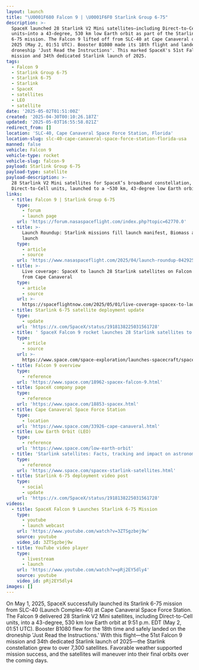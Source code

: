 ```yaml
---
layout: launch
title: "\U0001F680 Falcon 9 | \U0001F6F0 Starlink Group 6-75"
description: >-
  SpaceX launched 28 Starlink V2 Mini satellites—including Direct-to-Cell
  units—into a 43-degree, 530 km low Earth orbit as part of the Starlink Group
  6-75 mission. The Falcon 9 lifted off from SLC-40 at Cape Canaveral on May 1,
  2025 (May 2, 01:51 UTC). Booster B1080 made its 18th flight and landed on the
  droneship 'Just Read the Instructions'. This marked SpaceX's 51st Falcon 9
  mission and 34th dedicated Starlink launch of 2025.
tags:
  - Falcon 9
  - Starlink Group 6-75
  - Starlink 6-75
  - Starlink
  - SpaceX
  - satellites
  - LEO
  - satellite
date: '2025-05-02T01:51:00Z'
created: '2025-04-30T00:10:26.187Z'
updated: '2025-05-03T16:55:58.021Z'
redirect_from: []
location: 'SLC-40, Cape Canaveral Space Force Station, Florida'
location-slug: slc-40-cape-canaveral-space-force-station-florida-usa
manned: false
vehicle: Falcon 9
vehicle-type: rocket
vehicle-slug: falcon-9
payload: Starlink Group 6-75
payload-type: satellite
payload-description: >-
  28 Starlink V2 Mini satellites for SpaceX’s broadband constellation, including
  Direct-to-Cell units, launched to a ~530 km, 43-degree low Earth orbit.
links:
  - title: Falcon 9 | Starlink Group 6-75
    type:
      - forum
      - launch page
    url: 'https://forum.nasaspaceflight.com/index.php?topic=62770.0'
  - title: >-
      Launch Roundup: Starlink missions fill launch manifest, Biomass and Alpha
      launch
    type:
      - article
      - source
    url: 'https://www.nasaspaceflight.com/2025/04/launch-roundup-042925/'
  - title: >-
      Live coverage: SpaceX to launch 28 Starlink satellites on Falcon 9 rocket
      from Cape Canaveral
    type:
      - article
      - source
    url: >-
      https://spaceflightnow.com/2025/05/01/live-coverage-spacex-to-launch-28-starlink-satellites-on-falcon-9-rocket-from-cape-canaveral-3/
  - title: Starlink 6-75 satellite deployment update
    type:
      - update
    url: 'https://x.com/SpaceX/status/1918138225031561728'
  - title: ' SpaceX Falcon 9 rocket launches 28 Starlink satellites to orbit from Florida (photos) '
    type:
      - article
      - source
    url: >-
      https://www.space.com/space-exploration/launches-spacecraft/spacex-starlink-6-75-b1080-ccsfs
  - title: Falcon 9 overview
    type:
      - reference
    url: 'https://www.space.com/18962-spacex-falcon-9.html'
  - title: SpaceX company page
    type:
      - reference
    url: 'https://www.space.com/18853-spacex.html'
  - title: Cape Canaveral Space Force Station
    type:
      - location
    url: 'https://www.space.com/33926-cape-canaveral.html'
  - title: Low Earth Orbit (LEO)
    type:
      - reference
    url: 'https://www.space.com/low-earth-orbit'
  - title: 'Starlink satellites: Facts, tracking and impact on astronomy'
    type:
      - reference
    url: 'https://www.space.com/spacex-starlink-satellites.html'
  - title: Starlink 6-75 deployment video post
    type:
      - social
      - update
    url: 'https://x.com/SpaceX/status/1918138225031561728'
videos:
  - title: SpaceX Falcon 9 Launches Starlink 6-75 Mission
    type:
      - youtube
      - launch webcast
    url: 'https://www.youtube.com/watch?v=3ZTSgzbej9w'
    source: youtube
    video_id: 3ZTSgzbej9w
  - title: YouTube video player
    type:
      - livestream
      - launch
    url: 'https://www.youtube.com/watch?v=pRj2EY5dly4'
    source: youtube
    video_id: pRj2EY5dly4
images: []
---
```

On May 1, 2025, SpaceX successfully launched its Starlink 6-75 mission from SLC-40 (Launch Complex-40) at Cape Canaveral Space Force Station. The Falcon 9 delivered 28 Starlink V2 Mini satellites, including Direct-to-Cell units, into a 43-degree, 530 km low Earth orbit at 9:51 p.m. EDT (May 2, 01:51 UTC). Booster B1080 flew for the 18th time and safely landed on the droneship 'Just Read the Instructions.' With this flight—the 51st Falcon 9 mission and 34th dedicated Starlink launch of 2025—the Starlink constellation grew to over 7,300 satellites. Favorable weather supported mission success, and the satellites will maneuver into their final orbits over the coming days.
